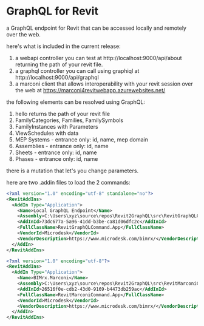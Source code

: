 # GraphQL for Revit
a GraphQL endpoint for Revit that can be accessed locally and remotely over the web.

here's what is included in the current release:

1) a webapi controller you can test at http://localhost:9000/api/about returning the path of your revit file.
1) a graphql controller you can call using graphiql at http://localhost:9000/api/graphql
1) a marconi client that allows interoperability with your revit session over the web at https://marconi4revitwebapp.azurewebsites.net/

the following elements can be resolved using GraphQL:

1) hello returns the path of your revit file
1) FamilyCategories, Families, FamilySymbols
1) FamilyInstances with Parameters
1) ViewSchedules with data
1) MEP Systems - entrance only: id, name, mep domain
1) Assemblies - entrance only: id, name
1) Sheets - entrance only: id, name
1) Phases - entrance only: id, name

there is a mutation that let's you change parameters.

here are two .addin files to load the 2 commands:

~~~ XML
<?xml version="1.0" encoding="utf-8" standalone="no"?>
<RevitAddIns>
  <AddIn Type="Application">
    <Name>Local GraphQL Endpoint</Name>
    <Assembly>C:\Users\xyz\source\repos\Revit2GraphQL\src\RevitGraphQLCommand\bin\Debug\RevitGraphQLCommand.dll</Assembly>
    <AddInId>73dc677a-5a96-41dd-b3be-ca81d06dfc2c</AddInId>
    <FullClassName>RevitGraphQLCommand.App</FullClassName>
    <VendorId>Microdesk</VendorId>
    <VendorDescription>https://www.microdesk.com/bimrx/</VendorDescription>
  </AddIn>
</RevitAddIns>
~~~

~~~ XML
<?xml version="1.0" encoding="utf-8"?>
<RevitAddIns>
  <AddIn Type="Application">
    <Name>BIMrx.Marconi</Name>
    <Assembly>C:\Users\xyz\source\repos\Revit2GraphQL\src\RevitMarconiCommand\bin\Debug\RevitMarconiCommand.dll</Assembly>
    <AddInId>26516f0e-cdb2-43d0-9169-b4473db259ac</AddInId>
    <FullClassName>RevitMarconiCommand.App</FullClassName>
    <VendorId>Microdesk</VendorId>
    <VendorDescription>https://www.microdesk.com/bimrx/</VendorDescription>
  </AddIn>
</RevitAddIns>
~~~


